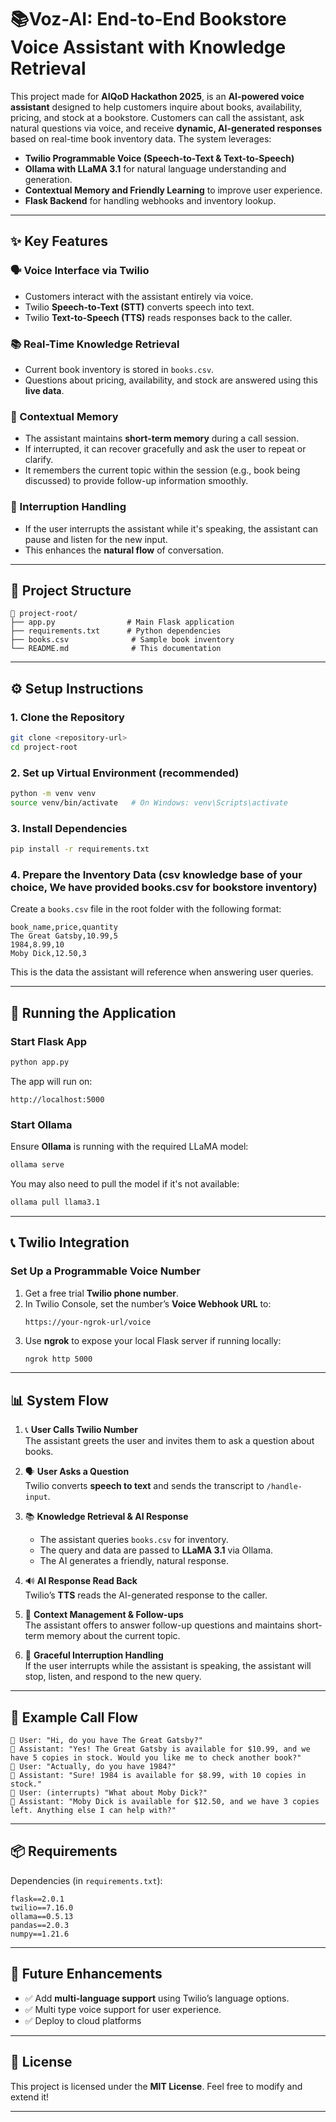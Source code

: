 # 📚Voz-AI: End-to-End Bookstore Voice Assistant with Knowledge Retrieval

This project made for **AIQoD Hackathon 2025**, is an **AI-powered voice assistant** designed to help customers inquire about books, availability, pricing, and stock at a bookstore. Customers can call the assistant, ask natural questions via voice, and receive **dynamic, AI-generated responses** based on real-time book inventory data. The system leverages:

- **Twilio Programmable Voice (Speech-to-Text & Text-to-Speech)**
- **Ollama with LLaMA 3.1** for natural language understanding and generation.
- **Contextual Memory and Friendly Learning** to improve user experience.
- **Flask Backend** for handling webhooks and inventory lookup.

---

## ✨ Key Features

### 🗣️ Voice Interface via Twilio
- Customers interact with the assistant entirely via voice.
- Twilio **Speech-to-Text (STT)** converts speech into text.
- Twilio **Text-to-Speech (TTS)** reads responses back to the caller.

### 📚 Real-Time Knowledge Retrieval
- Current book inventory is stored in `books.csv`.
- Questions about pricing, availability, and stock are answered using this **live data**.

### 🧠 Contextual Memory
- The assistant maintains **short-term memory** during a call session.
- If interrupted, it can recover gracefully and ask the user to repeat or clarify.
- It remembers the current topic within the session (e.g., book being discussed) to provide follow-up information smoothly.

### 🚪 Interruption Handling
- If the user interrupts the assistant while it's speaking, the assistant can pause and listen for the new input.
- This enhances the **natural flow** of conversation.

---

## 📂 Project Structure

```
📂 project-root/
├── app.py                # Main Flask application
├── requirements.txt      # Python dependencies
├── books.csv              # Sample book inventory
└── README.md              # This documentation
```

---

## ⚙️ Setup Instructions

### 1. Clone the Repository

```bash
git clone <repository-url>
cd project-root
```

### 2. Set up Virtual Environment (recommended)

```bash
python -m venv venv
source venv/bin/activate   # On Windows: venv\Scripts\activate
```

### 3. Install Dependencies

```bash
pip install -r requirements.txt
```

### 4. Prepare the Inventory Data (csv knowledge base of your choice, We have provided books.csv for bookstore inventory)

Create a `books.csv` file in the root folder with the following format:

```csv
book_name,price,quantity
The Great Gatsby,10.99,5
1984,8.99,10
Moby Dick,12.50,3
```

This is the data the assistant will reference when answering user queries.

---

## 🏃 Running the Application

### Start Flask App
```bash
python app.py
```

The app will run on:
```
http://localhost:5000
```

### Start Ollama
Ensure **Ollama** is running with the required LLaMA model:
```bash
ollama serve
```
You may also need to pull the model if it's not available:
```bash
ollama pull llama3.1
```

---

## 📞 Twilio Integration

### Set Up a Programmable Voice Number
1. Get a free trial **Twilio phone number**.
2. In Twilio Console, set the number’s **Voice Webhook URL** to:
    ```
    https://your-ngrok-url/voice
    ```
3. Use **ngrok** to expose your local Flask server if running locally:
    ```bash
    ngrok http 5000
    ```

---

## 📊 System Flow

1. 📞 **User Calls Twilio Number**  
   The assistant greets the user and invites them to ask a question about books.

2. 🗣️ **User Asks a Question**  
   Twilio converts **speech to text** and sends the transcript to `/handle-input`.

3. 📚 **Knowledge Retrieval & AI Response**  
   - The assistant queries `books.csv` for inventory.
   - The query and data are passed to **LLaMA 3.1** via Ollama.
   - The AI generates a friendly, natural response.

4. 🔊 **AI Response Read Back**  
   Twilio’s **TTS** reads the AI-generated response to the caller.

5. 🔄 **Context Management & Follow-ups**  
   The assistant offers to answer follow-up questions and maintains short-term memory about the current topic.

6. 🚪 **Graceful Interruption Handling**  
   If the user interrupts while the assistant is speaking, the assistant will stop, listen, and respond to the new query.

---



## 🔧 Example Call Flow

```
👤 User: "Hi, do you have The Great Gatsby?"
🤖 Assistant: "Yes! The Great Gatsby is available for $10.99, and we have 5 copies in stock. Would you like me to check another book?"
👤 User: "Actually, do you have 1984?"
🤖 Assistant: "Sure! 1984 is available for $8.99, with 10 copies in stock."
👤 User: (interrupts) "What about Moby Dick?"
🤖 Assistant: "Moby Dick is available for $12.50, and we have 3 copies left. Anything else I can help with?"
```

---

## 📦 Requirements

Dependencies (in `requirements.txt`):
```
flask==2.0.1
twilio==7.16.0
ollama==0.5.13
pandas==2.0.3
numpy==1.21.6
```

---

## 🚀 Future Enhancements

- ✅ Add **multi-language support** using Twilio’s language options.
- ✅ Multi type voice support for user experience.
- ✅ Deploy to cloud platforms 

---

## 📝 License

This project is licensed under the **MIT License**. Feel free to modify and extend it!

---


